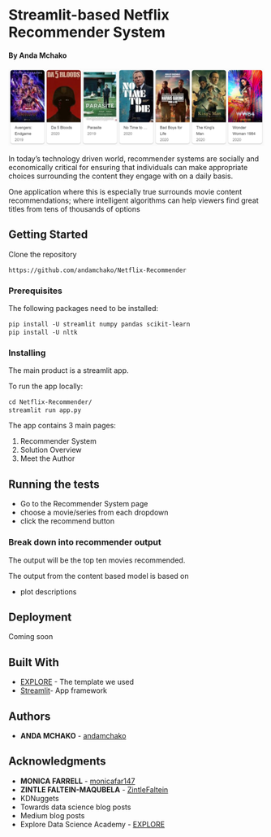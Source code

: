 # Streamlit-based Netflix Recommender System
#### By Anda Mchako

![Movie_Recommendations](resources/imgs/Image_header.png)

In today’s technology driven world, recommender systems are socially and economically critical for ensuring that individuals can make appropriate choices surrounding the content they engage with on a daily basis. 

One application where this is especially true surrounds movie content recommendations; where intelligent algorithms can help viewers find great titles from tens of thousands of options

## Getting Started

Clone the repository
```
https://github.com/andamchako/Netflix-Recommender
```

### Prerequisites

The following packages need to be installed:

```
pip install -U streamlit numpy pandas scikit-learn
pip install -U nltk
```

### Installing

The main product is a streamlit app.

To run the app locally:

```
cd Netflix-Recommender/
streamlit run app.py
```
The app contains 3 main pages:
1. Recommender System
2. Solution Overview
3. Meet the Author

## Running the tests

- Go to the Recommender System page
- choose a movie/series from each dropdown
- click the recommend button

### Break down into recommender output

The output will be the top ten movies recommended.

The output from the content based model is based on
- plot descriptions

## Deployment

Coming soon

## Built With

* [EXPLORE](https://github.com/Explore-AI/unsupervised-predict-streamlit-template) - The template we used
* [Streamlit](https://www.streamlit.io/)- App framework 

## Authors

* **ANDA MCHAKO** - [andamchako](https://https://github.com/andamchako)


## Acknowledgments

* **MONICA FARRELL** - [monicafar147](https://github.com/monicafar147)
* **ZINTLE FALTEIN-MAQUBELA** - [ZintleFaltein](https://github.com/ZintleFaltein)
* KDNuggets
* Towards data science blog posts
* Medium blog posts
* Explore Data Science Academy - [EXPLORE](https://github.com/Explore-AI)


